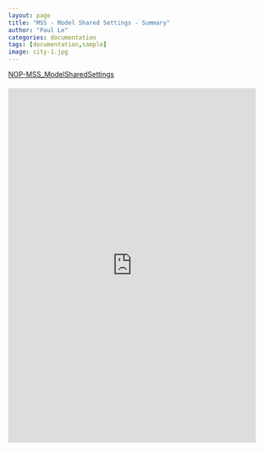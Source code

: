 ```yaml
---
layout: page
title: "MSS - Model Shared Settings - Summary"
author: "Paul Le"
categories: documentation
tags: [documentation,sample]
image: city-1.jpg
---
```


[NOP-MSS_ModelSharedSettings](https://docs.google.com/spreadsheets/d/1FS4Cqrqz9VxhTPlI0BiTIqUaCVhsjoSNzl5w7k199hU/edit?gid=0#gid=0)


<style>
  .centered-iframe {
    display: flex;
    justify-content: center;
    margin: 20px 0; /* Optional: Adds some vertical spacing */
  }

  .centered-iframe iframe {
    width: 1720px !important;
    height: 720px !important;
    border: 1px solid #ddd; /* Optional: Adds a border */
  }

</style>

<div class="centered-iframe">
  <iframe src="https://docs.google.com/spreadsheets/d/1FS4Cqrqz9VxhTPlI0BiTIqUaCVhsjoSNzl5w7k199hU/edit?usp=sharing/preview"></iframe>
</div>